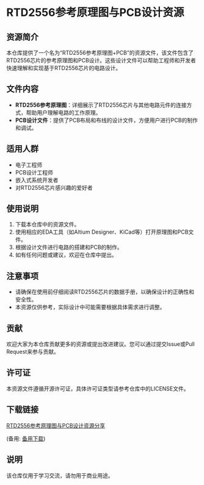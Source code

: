 # RTD2556参考原理图与PCB设计资源

## 资源简介

本仓库提供了一个名为“RTD2556参考原理图+PCB”的资源文件，该文件包含了RTD2556芯片的参考原理图和PCB设计。这些设计文件可以帮助工程师和开发者快速理解和实现基于RTD2556芯片的电路设计。

## 文件内容

- **RTD2556参考原理图**：详细展示了RTD2556芯片与其他电路元件的连接方式，帮助用户理解电路的工作原理。
- **PCB设计文件**：提供了PCB布局和布线的设计文件，方便用户进行PCB的制作和调试。

## 适用人群

- 电子工程师
- PCB设计工程师
- 嵌入式系统开发者
- 对RTD2556芯片感兴趣的爱好者

## 使用说明

1. 下载本仓库中的资源文件。
2. 使用相应的EDA工具（如Altium Designer、KiCad等）打开原理图和PCB文件。
3. 根据设计文件进行电路的搭建和PCB的制作。
4. 如有任何问题或建议，欢迎在仓库中提出。

## 注意事项

- 请确保在使用前仔细阅读RTD2556芯片的数据手册，以确保设计的正确性和安全性。
- 本资源仅供参考，实际设计中可能需要根据具体需求进行调整。

## 贡献

欢迎大家为本仓库贡献更多的资源或提出改进建议。您可以通过提交Issue或Pull Request来参与贡献。

## 许可证

本资源文件遵循开源许可证，具体许可证类型请参考仓库中的LICENSE文件。

## 下载链接
[RTD2556参考原理图与PCB设计资源分享](https://pan.quark.cn/s/f384ccdef7de) 

(备用: [备用下载](https://pan.baidu.com/s/1tuDhS-yQFEQjMQpwIVzFHw?pwd=1234))

## 说明

该仓库仅用于学习交流，请勿用于商业用途。
